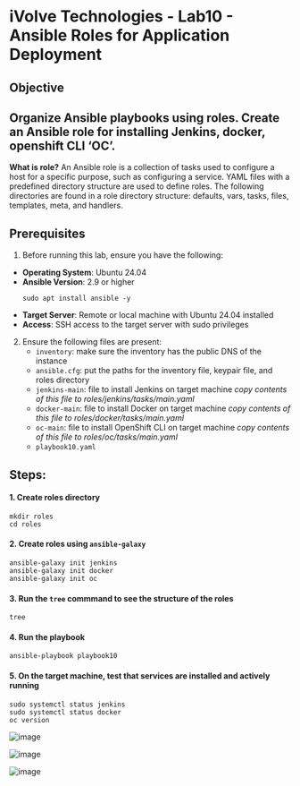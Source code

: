 # iVolve Technologies - Lab10 - Ansible Roles for Application Deployment

## **Objective**

## Organize Ansible playbooks using roles. Create an Ansible role for installing Jenkins, docker, openshift CLI ‘OC’.
**What is role?**
An Ansible role is a collection of tasks used to configure a host for a specific purpose, such as configuring a service. YAML files with a predefined directory structure are used to define roles. The following directories are found in a role directory structure: defaults, vars, tasks, files, templates, meta, and handlers.
## **Prerequisites**
1. Before running this lab, ensure you have the following:
- **Operating System**: Ubuntu 24.04
- **Ansible Version**: 2.9 or higher
  ```
  sudo apt install ansible -y
  ```
- **Target Server**: Remote or local machine with Ubuntu 24.04 installed
- **Access**: SSH access to the target server with sudo privileges
  
2. Ensure the following files are present:
   - `inventory`: make sure the inventory has the public DNS of the instance
   - `ansible.cfg`: put the paths for the inventory file, keypair file, and roles directory
   - `jenkins-main`: file to install Jenkins on target machine
     *copy contents of this file to roles/jenkins/tasks/main.yaml*
   - `docker-main`: file to install Docker on target machine
     *copy contents of this file to roles/docker/tasks/main.yaml*
   - `oc-main`: file to install OpenShift CLI on target machine
     *copy contents of this file to roles/oc/tasks/main.yaml*
   - `playbook10.yaml`


## **Steps:**

#### 1. Create roles directory
  ```
  mkdir roles
  cd roles
  ```
#### 2. Create roles using `ansible-galaxy`
  ```
 ansible-galaxy init jenkins
 ansible-galaxy init docker
 ansible-galaxy init oc
  ```
#### 3. Run the `tree` commmand to see the structure of the roles 
  ```
  tree
  ```
#### 4. Run the playbook
  ```
  ansible-playbook playbook10
  ```
#### 5. On the target machine, test that services are installed and actively running 
  ```
  sudo systemctl status jenkins
  sudo systemctl status docker
  oc version
  ```
![image](https://github.com/user-attachments/assets/e9b82ce7-f3d9-4441-bff9-312d572f012b)

![image](https://github.com/user-attachments/assets/f51cb4f7-2d3f-40c2-9a9a-f9951e1d4ade)

![image](https://github.com/user-attachments/assets/def48875-0e5a-4065-afe2-724c8ced95b9)



